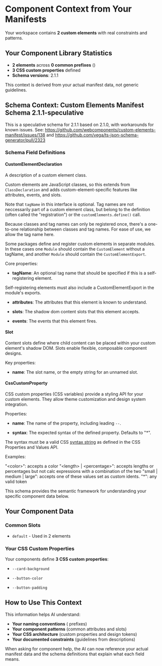# Component Context from Your Manifests

Your workspace contains **2 custom elements** with real constraints and patterns.

## Your Component Library Statistics
- **2 elements** across **0 common prefixes** ()
- **3 CSS custom properties** defined
- **Schema versions**: 2.1.1

This context is derived from your actual manifest data, not generic guidelines.

## Schema Context: Custom Elements Manifest Schema 2.1.1-speculative


This is a speculative schema for 2.1.1 based on 2.1.0, with workarounds for known issues. See: https://github.com/webcomponents/custom-elements-manifest/issues/138 and https://github.com/vega/ts-json-schema-generator/pull/2323

### Schema Field Definitions





#### CustomElementDeclaration
A description of a custom element class.

Custom elements are JavaScript classes, so this extends from `ClassDeclaration` and adds custom-element-specific features like attributes, events, and slots.

Note that `tagName` in this interface is optional. Tag names are not neccessarily part of a custom element class, but belong to the definition (often called the &#34;registration&#34;) or the `customElements.define()` call.

Because classes and tag names can only be registered once, there&#39;s a one-to-one relationship between classes and tag names. For ease of use, we allow the tag name here.

Some packages define and register custom elements in separate modules. In these cases one `Module` should contain the `CustomElement` without a tagName, and another `Module` should contain the `CustomElementExport`.

Core properties:

- **tagName**: An optional tag name that should be specified if this is a self-registering element.

Self-registering elements must also include a CustomElementExport in the module&#39;s exports.

- **attributes**: The attributes that this element is known to understand.

- **slots**: The shadow dom content slots that this element accepts.

- **events**: The events that this element fires.











#### Slot
Content slots define where child content can be placed within your custom element's shadow DOM. Slots enable flexible, composable component designs.

Key properties:

- **name**: The slot name, or the empty string for an unnamed slot.



#### CssCustomProperty
CSS custom properties (CSS variables) provide a styling API for your custom elements. They allow theme customization and design system integration.

Properties:

- **name**: The name of the property, including leading `--`.

- **syntax**: The expected syntax of the defined property. Defaults to &#34;*&#34;.

The syntax must be a valid CSS [syntax string](https://developer.mozilla.org/en-US/docs/Web/CSS/@property/syntax) as defined in the CSS Properties and Values API.

Examples:

&#34;&lt;color&gt;&#34;: accepts a color &#34;&lt;length&gt; | &lt;percentage&gt;&#34;: accepts lengths or percentages but not calc expressions with a combination of the two &#34;small | medium | large&#34;: accepts one of these values set as custom idents. &#34;*&#34;: any valid token










This schema provides the semantic framework for understanding your specific component data below.


## Your Component Data





### Common Slots

- `default` - Used in 2 elements



### Your CSS Custom Properties

Your components define **3 CSS custom properties**:


- `--card-background`

- `--button-color`

- `--button-padding`









## How to Use This Context

This information helps AI understand:
- **Your naming conventions** ( prefixes)
- **Your component patterns** (common attributes and slots)
- **Your CSS architecture** (custom properties and design tokens)
- **Your documented constraints** (guidelines from descriptions)

When asking for component help, the AI can now reference your actual manifest data and the schema definitions that explain what each field means.